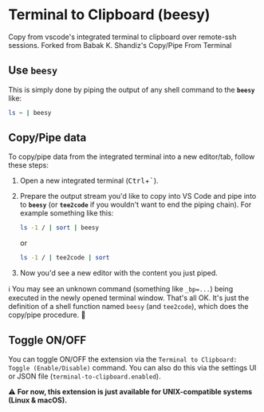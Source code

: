 # Terminal to Clipboard (beesy)

Copy from vscode's integrated terminal to clipboard over remote-ssh sessions.  Forked from Babak K. Shandiz's Copy/Pipe From Terminal


## Use **`beesy`**

This is simply done by piping the output of any shell command to the **`beesy`**
like:

```sh
ls ~ | beesy
```


## Copy/Pipe data

To copy/pipe data from the integrated terminal into a new editor/tab, follow these steps:

1. Open a new integrated terminal (<kbd>Ctrl</kbd>+<kbd>`</kbd>).

1. Prepare the output stream you'd like to copy into VS Code and pipe into to **`beesy`** (or **`tee2code`** if you wouldn't want to end the piping chain). For example something like this:

   ```sh
   ls -1 / | sort | beesy
   ```

   or

   ```sh
   ls -1 / | tee2code | sort 
   ```

1. Now you'd see a new editor with the content you just piped.

ℹ️ You may see an unknown command (something like `_bp=...`) being executed in the newly opened terminal window. That's all OK. It's just the definition of a shell function named `beesy` (and `tee2code`), which does the copy/pipe procedure. 🍏

## Toggle ON/OFF

You can toggle ON/OFF the extension via the `Terminal to Clipboard: Toggle (Enable/Disable)` command. You can also do this via the settings UI or JSON file (`terminal-to-clipboard.enabled`).

⚠️ **For now, this extension is just available for UNIX-compatible systems (Linux & macOS).**